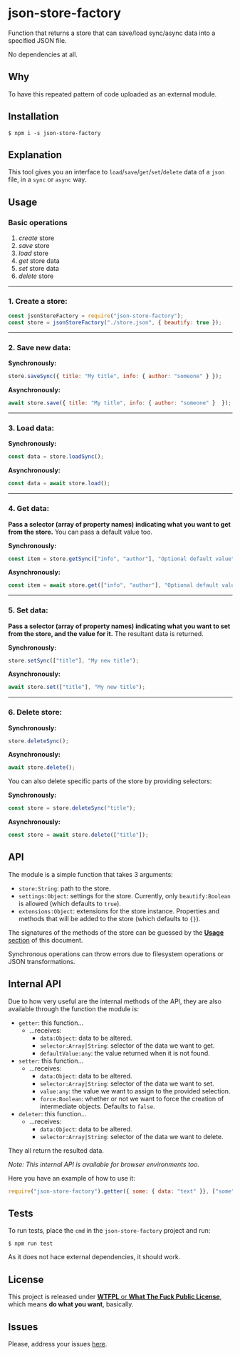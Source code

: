 # json-store-factory

Function that returns a store that can save/load sync/async data into a specified JSON file.

No dependencies at all.

## Why

To have this repeated pattern of code uploaded as an external module.

## Installation

`$ npm i -s json-store-factory`

## Explanation

This tool gives you an interface to `load`/`save`/`get`/`set`/`delete` data of a `json` file, in a `sync` or `async` way.

## Usage

### Basic operations

1. *create* store
2. *save* store
3. *load* store
4. *get* store data
5. *set* store data
6. *delete* store


----


### 1. Create a store:

```js
const jsonStoreFactory = require("json-store-factory");
const store = jsonStoreFactory("./store.json", { beautify: true });
```


----


### 2. Save new data:

**Synchronously:**

```js
store.saveSync({ title: "My title", info: { author: "someone" } });
```

**Asynchronously:**

```js
await store.save({ title: "My title", info: { author: "someone" }  });
```


----


### 3. Load data:

**Synchronously:**

```js
const data = store.loadSync();
```

**Asynchronously:**

```js
const data = await store.load();
```


----


### 4. Get data:

**Pass a selector (array of property names) indicating what you want to get from the store.** You can pass a default value too.

**Synchronously:**

```js
const item = store.getSync(["info", "author"], "Optional default value"); // returns: "someone"
```

**Asynchronously:**

```js
const item = await store.get(["info", "author"], "Optional default value");
```

----



### 5. Set data:

**Pass a selector (array of property names) indicating what you want to set from the store, and the value for it.** The resultant data is returned.

**Synchronously:**

```js
store.setSync(["title"], "My new title");
```

**Asynchronously:**

```js
await store.set(["title"], "My new title");
```

----


### 6. Delete store:

**Synchronously:**

```js
store.deleteSync();
```

**Asynchronously:**

```js
await store.delete();
```

You can also delete specific parts of the store by providing selectors:

**Synchronously:**

```js
const store = store.deleteSync("title");
```

**Asynchronously:**

```js
const store = await store.delete(["title"]);
```

## API

The module is a simple function that takes 3 arguments:

- `store:String`: path to the store.
- `settings:Object`: settings for the store. Currently, only `beautify:Boolean` is allowed (which defaults to `true`).
- `extensions:Object`: extensions for the store instance. Properties and methods that will be added to the store (which defaults to `{}`).

The signatures of the methods of the store can be guessed by the [**Usage** section](#usage) of this document.

Synchronous operations can throw errors due to filesystem operations or JSON transformations.

## Internal API

Due to how very useful are the internal methods of the API, they are also available through the function the module is:

- `getter`: this function...
  - ...receives:
    - `data:Object`: data to be altered.
    - `selector:Array|String`: selector of the data we want to get.
    - `defaultValue:any`: the value returned when it is not found.
- `setter`: this function...
  - ...receives:
    - `data:Object`: data to be altered.
    - `selector:Array|String`: selector of the data we want to set.
    - `value:any`: the value we want to assign to the provided selection.
    - `force:Boolean`: whether or not we want to force the creation of intermediate objects. Defaults to `false`.
- `deleter`: this function...
  - ...receives:
    - `data:Object`: data to be altered.
    - `selector:Array|String`: selector of the data we want to delete.

They all return the resulted data.

*Note: This internal API is available for browser environments too.*

Here you have an example of how to use it:

```js
require("json-store-factory").getter({ some: { data: "text" }}, ["some", "data"]) === "text"; // returns true
```

## Tests

To run tests, place the `cmd` in the `json-store-factory` project and run:

`$ npm run test`

As it does not hace external dependencies, it should work.

## License

This project is released under [**WTFPL** or **What The Fuck Public License**](https://en.wikipedia.org/wiki/WTFPL), which means **do what you want**, basically.

## Issues

Please, address your issues [here](https://github.com/allnulled/json-store-factory/issues).